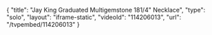 {
    "title": "Jay King Graduated Multigemstone 181\/4\" Necklace",
    "type": "solo",
    "layout": "iframe-static",
    "videoId": "114206013",
    "url": "\/tvpembed\/114206013"
}